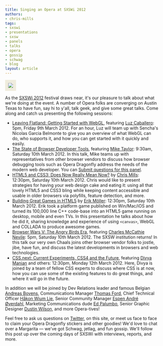 ```yaml
---
title: Singing an Opera at SXSWi 2012
authors:
- chris-mills
tags:
- sxswi
- presentations
- sxsw
- panels
- talks
- opera
- gossip
- schwag
- blog
layout: article
---
```

<img src="http://files.myopera.com/chrismills/blog/sxswi.jpg" style="border: 10px solid #EFECDD;" />

<p>As the <a href="http://sxsw.com/interactive">SXSWi 2012</a> festival draws near, it&#39;s our pleasure to talk about what we&#39;re doing at the event. A number of Opera folks are converging on Austin Texas to have fun, say hi to y&#39;all, talk geek, and give some great talks. Come along and catch us presenting the following sessions:</p>

<ul>

<li><a href="http://lanyrd.com/2012/sxsw-interactive/sppfg/">Leaving Flatland: Getting Started with WebGL</a>, featuring <a href="https://twitter.com/#!/gerbille">Luz Caballero</a>: 5pm, Friday 9th March 2012. For an hour, Luz will team up with Sencha&#39;s Nicolas Garcia Belmonte to give you an overview of what WebGL can do, who supports it, and how you can get started with it quickly and easily.</li>

<li><a href="http://lanyrd.com/2012/sxsw-interactive/spmzy/">The State of Browser Developer Tools</a>, featuring <a href="https://twitter.com/#!/miketaylr">Mike Taylor</a>: 9:30am, Saturday 10th March 2012. In this talk, Mike teams up with representatives from other browser vendors to discuss how browser debugging tools such as Opera Dragonfly address the needs of the modern web developer. You can <a href="http://hacks.mozilla.org/2012/03/sxsw-panel-html5-browser-tools-questions/">Submit questions for this panel</a>.</li>

<li><a href="http://lanyrd.com/2012/sxsw-interactive/spmtp/">HTML5 and CSS3: Does Now Really Mean Now?</a> by <a href="https://twitter.com/#!/chrisdavidmills">Chris Mills</a>:  12:30pm, Saturday 10th March 2012. Chris would like to present strategies for having your web design cake and eating it: using all that lovely HTML5 and CSS3 bling while keeping content accessible and usable in older browsers via polyfills, feature detection, and more. </li>

<li><a href="http://lanyrd.com/2012/sxsw-interactive/spmwk/">Building Great Games in HTML5</a> by <a href="https://twitter.com/#!/erikjmoller">Erik Möller</a>: 12:30pm, Saturday 10th March 2012. Erik took a platform game published on Win/Mac/iOS and turned its 100,000 line C++ code-base into an HTML5 game running on desktop, mobile and even TVs. In this presentation he talks about how he did it, sharing knowledge and experience of using <code>&lt;canvas&gt;</code>, WebGL and COLLADA to produce awesome games.</li>

<li><a href="http://lanyrd.com/2012/sxsw-interactive/sqbdh/">Browser Wars V: The Angry Birds Era</a>, featuring <a href="https://twitter.com/#!/chaals">Charles McCathie Nevile</a>: 5pm, Saturday 10th March 2012. The SXSW institution returns! In this talk our very own Chaals joins other browser vendor folks to jostle, jibe, have fun, and discuss the latest developments in browsers and web technologies.</li>

<li><a href="http://lanyrd.com/2012/sxsw-interactive/spkxp/">CSS.next: Current Experiments, CSS4 and the Future</a>, featuring <a href="https://twitter.com/#!/divya">Divya Manian</a> and others: 12:30pm, Monday 12th March 2012. Here, Divya is joined by a team of fellow CSS experts to discuss where CSS is at now, how you can use some of the existing features to do great things, and where it will go in the future.</li>
</ul>

<p>In addition we will be joined by Dev Relations leader and famous Belgian <a href="https://twitter.com/#!/andreasbovens">Andreas Bovens</a>, Communications Manager <a href="https://twitter.com/#!/thomasford">Thomas Ford</a>, Chief Technical Officer <a href="http://people.opera.com/howcome/">Håkon Wium Lie</a>, Senior Community Manager <a href="https://twitter.com/#!/espenao">Espen André Øverdahl</a>, Marketing Communications dude <a href="https://twitter.com/#!/DotEd">Ed Palumbo</a>, Senior Graphic Designer <a href="https://twitter.com/#!/dustinwilson">Dustin Wilson</a>, and more Opera-tives!</p>

<p>Feel free to ask us questions on <a href="https://twitter.com/#!/odevrel">Twitter</a>, on this site, or meet us face to face to claim your Opera Dragonfly stickers and other goodies! We&#39;d love to chat over a Margarita — we&#39;ve got Schwag, jetlag, and fun gossip. We&#39;ll follow this post up over the coming days of SXSWi with interviews, reports, and more.</p>
